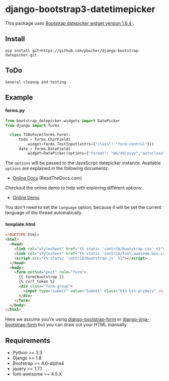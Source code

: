 # django-bootstrap3-datetimepicker

This package uses [Bootstrap datepicker widget version 1.6.4 ](https://github.com/uxsolutions/bootstrap-datepicker).

## Install

    pip install git+https://github.com/pbucher/django-bootstrap-datepicker.git

## ToDo

    General cleanup and testing

## Example

#### forms.py

```python
from bootstrap_datepicker.widgets import DatePicker
from django import forms

  class ToDoForm(forms.Form):
      todo = forms.CharField(
          widget=forms.TextInput(attrs={"class": "form-control"}))
      date = forms.DateField(
          widget=DatePicker(options={"format": "mm/dd/yyyy","autoclose": True}))

```

The `options` will be passed to the JavaScript datepicker instance. 
Available `options` are explained in the following documents:

* [Online Docs](https://bootstrap-datepicker.readthedocs.org/en/stable/) (ReadTheDocs.com)

Checkout the online demo to help with exploring different options:

* [Online Demo](https://uxsolutions.github.io/bootstrap-datepicker/)

You don't need to set the `language` option, 
because it will be set the current language of the thread automatically.

#### template.html

```html
<!DOCTYPE html>
<html>
  <head>
    <link rel="stylesheet" href="{% static 'contrib/bootstrap.css' %}">
    <link rel="stylesheet" href="{% static 'contrib/font-awesome.min.css' %}">
    <script src="{% static 'contrib/bootstrap.js' %}"></script>
  </head>
  <body>
    <form method="post" role="form">
      {{ form|bootstrap }}
      {% csrf_token %}
      <div class="form-group">
        <input type="submit" value="Submit" class="btn btn-primary" />
      </div>
    </form>
  </body>
</html>
```

Here we assume you're using [django-bootstrap-form](https://github.com/tzangms/django-bootstrap-form) or 
[django-jinja-bootstrap-form](https://github.com/samuelcolvin/django-jinja-bootstrap-form) but you can
draw out your HTML manually.

## Requirements

* Python >= 3.3
* Django >= 1.8
* Bootstrap == 4.0-alpha4
* jquery >= 1.7.1
* font-awesome >= 4.5.X
